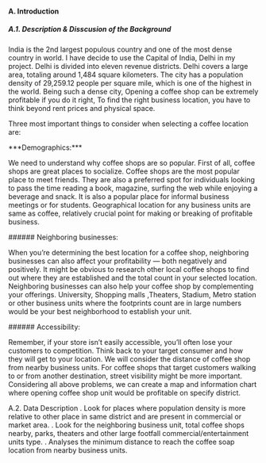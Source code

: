 #### A. Introduction
##### A.1. Description & Disscusion of the Background
<p>India is the 2nd largest populous country and one of the most dense country in world. I have decide to use the Capital of India, Delhi in my project. Delhi is divided into eleven revenue districts. Delhi covers a large area, totaling around 1,484 square kilometers. The city has a population density of 29,259.12 people per square mile, which is one of the highest in the world.
Being such a dense city, Opening a coffee shop can be extremely profitable if you do it right, To find the right business location, you have to think beyond rent prices and physical space. </p> 
<p>Three most important things to consider when selecting a coffee location are:</p>
***Demographics:*** 
<p>We need to understand why coffee shops are so popular. First of all, coffee shops are great places to socialize. Coffee shops are the most popular place to meet friends. They are also a preferred spot for individuals looking to pass the time reading a book, magazine, surfing the web while enjoying a beverage and snack. It is also a popular place for informal business meetings or for students. Geographical location for any business units are same as coffee, relatively crucial point for making or breaking of profitable business.</p>
###### Neighboring businesses:
<p>When you’re determining the best location for a coffee shop, neighboring businesses can also affect your profitability — both negatively and positively.
It might be obvious to research other local coffee shops to find out where they are established and the total count in your selected location. Neighboring businesses can also help your coffee shop by complementing your offerings. University, Shopping malls ,Theaters, Stadium,  Metro station or other business units where the footprints count are in large numbers would be your best neighborhood to establish your unit.</p>
###### Accessibility:
<p>Remember, if your store isn’t easily accessible, you’ll often lose your customers to competition. Think back to your target consumer and how they will get to your location. We will consider the distance of coffee shop from nearby business units. For coffee shops that target customers walking to or from another destination, street visibility might be more important.
Considering  all above problems, we can create a map and information chart where opening coffee shop unit would be profitable on specify district.</p>
A.2. Data Description
. Look for places where population density is more relative to other place in same district and are present in commercial or market area.
. Look for the neighboring business unit, total coffee shops nearby, parks, theaters and other large footfall commercial/entertainment units type.
. Analyses the minimum distance to reach the coffee soap location from nearby business units.

